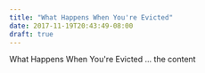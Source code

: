 ```yaml
---
title: "What Happens When You're Evicted"
date: 2017-11-19T20:43:49-08:00
draft: true
---
```


What Happens When You're Evicted ... the content
